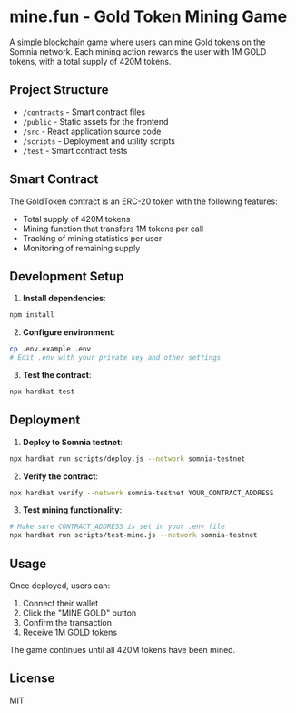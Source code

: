 # mine.fun - Gold Token Mining Game

A simple blockchain game where users can mine Gold tokens on the Somnia network. Each mining action rewards the user with 1M GOLD tokens, with a total supply of 420M tokens.

## Project Structure

- `/contracts` - Smart contract files 
- `/public` - Static assets for the frontend
- `/src` - React application source code
- `/scripts` - Deployment and utility scripts
- `/test` - Smart contract tests

## Smart Contract

The GoldToken contract is an ERC-20 token with the following features:
- Total supply of 420M tokens
- Mining function that transfers 1M tokens per call
- Tracking of mining statistics per user
- Monitoring of remaining supply

## Development Setup

1. **Install dependencies**:
```bash
npm install
```

2. **Configure environment**:
```bash
cp .env.example .env
# Edit .env with your private key and other settings
```

3. **Test the contract**:
```bash
npx hardhat test
```

## Deployment

1. **Deploy to Somnia testnet**:
```bash
npx hardhat run scripts/deploy.js --network somnia-testnet
```

2. **Verify the contract**:
```bash
npx hardhat verify --network somnia-testnet YOUR_CONTRACT_ADDRESS
```

3. **Test mining functionality**:
```bash
# Make sure CONTRACT_ADDRESS is set in your .env file
npx hardhat run scripts/test-mine.js --network somnia-testnet
```

## Usage

Once deployed, users can:
1. Connect their wallet
2. Click the "MINE GOLD" button
3. Confirm the transaction
4. Receive 1M GOLD tokens

The game continues until all 420M tokens have been mined.

## License

MIT
